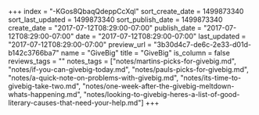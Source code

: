+++
index = "-KGos8QbaqQdeppCcXql"
sort_create_date = 1499873340
sort_last_updated = 1499873340
sort_publish_date = 1499873340
create_date = "2017-07-12T08:29:00-07:00"
publish_date = "2017-07-12T08:29:00-07:00"
date = "2017-07-12T08:29:00-07:00"
last_updated = "2017-07-12T08:29:00-07:00"
preview_url = "3b30d4c7-de6c-2e33-d01d-b142c3766ba7"
name = "GiveBig"
title = "GiveBig"
is_column = false
reviews_tags = ""
notes_tags = ["notes/martins-picks-for-givebig.md", "notes/if-you-can-givebig-today.md", "notes/pauls-picks-for-givebig.md", "notes/a-quick-note-on-problems-with-givebig.md", "notes/its-time-to-givebig-take-two.md", "notes/one-week-after-the-givebig-meltdown-whats-happening.md", "notes/looking-to-givebig-heres-a-list-of-good-literary-causes-that-need-your-help.md"]
+++

